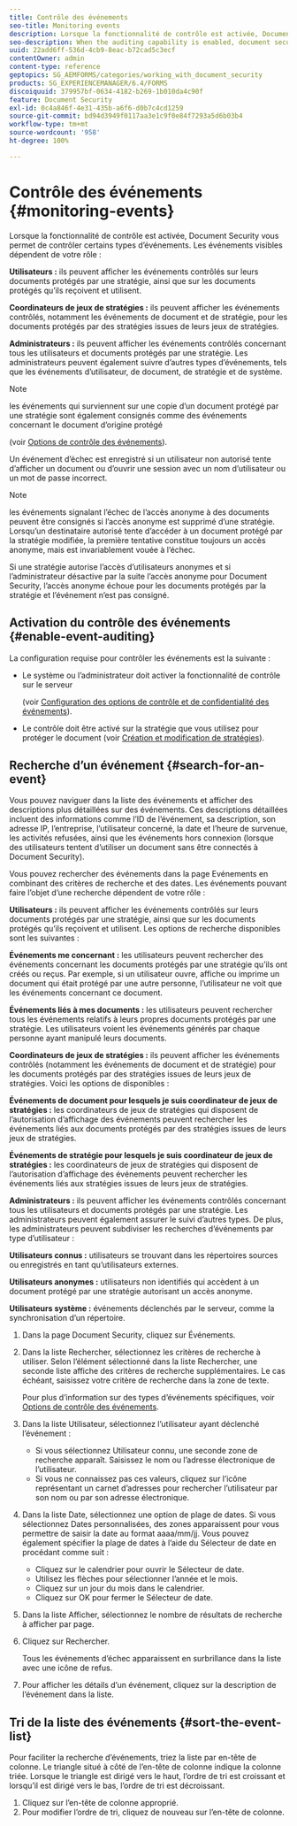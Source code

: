 ```yaml
---
title: Contrôle des événements
seo-title: Monitoring events
description: Lorsque la fonctionnalité de contrôle est activée, Document Security vous permet de contrôler certains types d’événements. Vous pouvez aisément effectuer des recherches dans la liste des événements et trier celle-ci à l’aide de la sécurité des documents.
seo-description: When the auditing capability is enabled, document security enables you to monitor certain types of events. You can easily search and sort the events list using the document security.
uuid: 22add6ff-536d-4cb9-8eac-b72cad5c3ecf
contentOwner: admin
content-type: reference
geptopics: SG_AEMFORMS/categories/working_with_document_security
products: SG_EXPERIENCEMANAGER/6.4/FORMS
discoiquuid: 379957bf-0634-4182-b269-1b010da4c90f
feature: Document Security
exl-id: 0c4a846f-4e31-435b-a6f6-d0b7c4cd1259
source-git-commit: bd94d3949f0117aa3e1c9f0e84f7293a5d6b03b4
workflow-type: tm+mt
source-wordcount: '958'
ht-degree: 100%

---
```


# Contrôle des événements {#monitoring-events}

Lorsque la fonctionnalité de contrôle est activée, Document Security vous permet de contrôler certains types d’événements. Les événements visibles dépendent de votre rôle :

**Utilisateurs :** ils peuvent afficher les événements contrôlés sur leurs documents protégés par une stratégie, ainsi que sur les documents protégés qu’ils reçoivent et utilisent.

**Coordinateurs de jeux de stratégies :** ils peuvent afficher les événements contrôlés, notamment les événements de document et de stratégie, pour les documents protégés par des stratégies issues de leurs jeux de stratégies.

**Administrateurs :** ils peuvent afficher les événements contrôlés concernant tous les utilisateurs et documents protégés par une stratégie. Les administrateurs peuvent également suivre d’autres types d’événements, tels que les événements d’utilisateur, de document, de stratégie et de système.

>[!NOTE]
>
>les événements qui surviennent sur une copie d’un document protégé par une stratégie sont également consignés comme des événements concernant le document d’origine protégé

(voir [Options de contrôle des événements](/help/forms/using/admin-help/configuring-client-server-options.md#event-auditing-options)).

Un événement d’échec est enregistré si un utilisateur non autorisé tente d’afficher un document ou d’ouvrir une session avec un nom d’utilisateur ou un mot de passe incorrect.

>[!NOTE]
>
>les événements signalant l’échec de l’accès anonyme à des documents peuvent être consignés si l’accès anonyme est supprimé d’une stratégie. Lorsqu’un destinataire autorisé tente d’accéder à un document protégé par la stratégie modifiée, la première tentative constitue toujours un accès anonyme, mais est invariablement vouée à l’échec.

Si une stratégie autorise l’accès d’utilisateurs anonymes et si l’administrateur désactive par la suite l’accès anonyme pour Document Security, l’accès anonyme échoue pour les documents protégés par la stratégie et l’événement n’est pas consigné.

## Activation du contrôle des événements {#enable-event-auditing}

La configuration requise pour contrôler les événements est la suivante :

* Le système ou l’administrateur doit activer la fonctionnalité de contrôle sur le serveur

   (voir [Configuration des options de contrôle et de confidentialité des événements](/help/forms/using/admin-help/configuring-client-server-options.md#configuring-event-auditing-and-privacy-settings)).

* Le contrôle doit être activé sur la stratégie que vous utilisez pour protéger le document (voir [Création et modification de stratégies](/help/forms/using/admin-help/creating-policies.md#creating-and-editing-policies)).

## Recherche d’un événement {#search-for-an-event}

Vous pouvez naviguer dans la liste des événements et afficher des descriptions plus détaillées sur des événements. Ces descriptions détaillées incluent des informations comme l’ID de l’événement, sa description, son adresse IP, l’entreprise, l’utilisateur concerné, la date et l’heure de survenue, les activités refusées, ainsi que les événements hors connexion (lorsque des utilisateurs tentent d’utiliser un document sans être connectés à Document Security).

Vous pouvez rechercher des événements dans la page Evénements en combinant des critères de recherche et des dates. Les événements pouvant faire l’objet d’une recherche dépendent de votre rôle :

**Utilisateurs :** ils peuvent afficher les événements contrôlés sur leurs documents protégés par une stratégie, ainsi que sur les documents protégés qu’ils reçoivent et utilisent. Les options de recherche disponibles sont les suivantes :

**Événements me
concernant :** les utilisateurs peuvent rechercher des événements concernant les documents protégés par une stratégie qu’ils ont créés ou reçus. Par exemple, si un utilisateur ouvre, affiche ou imprime un document qui était protégé par une autre personne, l’utilisateur ne voit que les événements concernant ce document.

**Événements liés à mes documents :** les utilisateurs peuvent rechercher tous les événements relatifs à leurs propres documents protégés par une stratégie. Les utilisateurs voient les événements générés par chaque personne ayant manipulé leurs documents.

**Coordinateurs de jeux de stratégies :** ils peuvent afficher les événements contrôlés (notamment les événements de document et de stratégie) pour les documents protégés par des stratégies issues de leurs jeux de stratégies. Voici les options de disponibles :

**Événements de document pour lesquels
je suis coordinateur de jeux de stratégies :** les coordinateurs de jeux de stratégies qui disposent de l’autorisation d’affichage des événements peuvent rechercher les événements liés aux documents protégés par des stratégies issues de leurs jeux de stratégies.

**Événements de stratégie pour lesquels je suis coordinateur de jeux de stratégies :** les coordinateurs de jeux de stratégies qui disposent de l’autorisation d’affichage des événements peuvent rechercher les événements liés aux stratégies issues de leurs jeux de stratégies.

**Administrateurs :** ils peuvent afficher les événements contrôlés concernant tous les utilisateurs et documents protégés par une stratégie. Les administrateurs peuvent également assurer le suivi d’autres types. De plus, les administrateurs peuvent subdiviser les recherches d’événements par type d’utilisateur :

**Utilisateurs connus :** utilisateurs se trouvant dans les répertoires sources ou enregistrés en tant qu’utilisateurs externes.

**Utilisateurs anonymes :** utilisateurs non identifiés qui accèdent à un document protégé par une stratégie autorisant un accès anonyme.

**Utilisateurs système :** événements déclenchés par le serveur, comme la synchronisation d’un répertoire.

1. Dans la page Document Security, cliquez sur Événements.
1. Dans la liste Rechercher, sélectionnez les critères de recherche à utiliser. Selon l’élément sélectionné dans la liste Rechercher, une seconde liste affiche des critères de recherche supplémentaires. Le cas échéant, saisissez votre critère de recherche dans la zone de texte.

   Pour plus d’information sur des types d’événements spécifiques, voir [Options de contrôle des événements](/help/forms/using/admin-help/configuring-client-server-options.md#event-auditing-options).

1. Dans la liste Utilisateur, sélectionnez l’utilisateur ayant déclenché l’événement :

   * Si vous sélectionnez Utilisateur connu, une seconde zone de recherche apparaît. Saisissez le nom ou l’adresse électronique de l’utilisateur.
   * Si vous ne connaissez pas ces valeurs, cliquez sur l’icône représentant un carnet d’adresses pour rechercher l’utilisateur par son nom ou par son adresse électronique.

1. Dans la liste Date, sélectionnez une option de plage de dates. Si vous sélectionnez Dates personnalisées, des zones apparaissent pour vous permettre de saisir la date au format aaaa/mm/jj. Vous pouvez également spécifier la plage de dates à l’aide du Sélecteur de date en procédant comme suit :

   * Cliquez sur le calendrier pour ouvrir le Sélecteur de date.
   * Utilisez les flèches pour sélectionner l’année et le mois.
   * Cliquez sur un jour du mois dans le calendrier.
   * Cliquez sur OK pour fermer le Sélecteur de date.

1. Dans la liste Afficher, sélectionnez le nombre de résultats de recherche à afficher par page.
1. Cliquez sur Rechercher.

   Tous les événements d’échec apparaissent en surbrillance dans la liste avec une icône de refus.

1. Pour afficher les détails d’un événement, cliquez sur la description de l’événement dans la liste.

## Tri de la liste des événements {#sort-the-event-list}

Pour faciliter la recherche d’événements, triez la liste par en-tête de colonne. Le triangle situé à côté de l’en-tête de colonne indique la colonne triée. Lorsque le triangle est dirigé vers le haut, l’ordre de tri est croissant et lorsqu’il est dirigé vers le bas, l’ordre de tri est décroissant.

1. Cliquez sur l’en-tête de colonne approprié.
1. Pour modifier l’ordre de tri, cliquez de nouveau sur l’en-tête de colonne.
